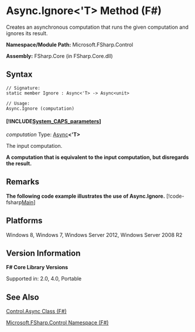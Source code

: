 # Async.Ignore<'T> Method (F#)

Creates an asynchronous computation that runs the given computation and ignores its result.

**Namespace/Module Path:** Microsoft.FSharp.Control

**Assembly:** FSharp.Core (in FSharp.Core.dll)


## Syntax

```
// Signature:
static member Ignore : Async<'T> -> Async<unit>

// Usage:
Async.Ignore (computation)
```

#### [!INCLUDE[System_CAPS_parameters](//System/Token/System_CAPS_parameters_md.md)]
*computation*
Type: [Async](http://msdn.microsoft.com/en-us/library/e0b28ea2-dea5-4021-b2b9-d7d4761babde)**&lt;'T&gt;**


The input computation.



**A computation that is equivalent to the input computation, but disregards the result.**
## Remarks
**The following code example illustrates the use of Async.Ignore.**
[!code-fsharp[Main](snippets/fsasyncapis/snippet34.fs)]
## Platforms
Windows 8, Windows 7, Windows Server 2012, Windows Server 2008 R2


## Version Information
**F# Core Library Versions**

Supported in: 2.0, 4.0, Portable




## See Also
[Control.Async Class &#40;F&#35;&#41;](Control.Async+Class+%28FSharp%29.md)

[Microsoft.FSharp.Control Namespace &#40;F&#35;&#41;](Microsoft.FSharp.Control+Namespace+%28FSharp%29.md)

